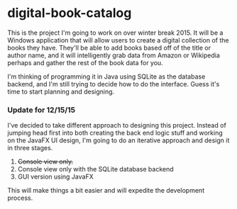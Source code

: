 # digital-book-catalog

This is the project I'm going to work on over winter break 2015.  It will be a Windows application
that will allow users to create a digital collection of the books they have.  They'll be able to add
books based off of the title or author name, and it will intelligently grab data from Amazon or
Wikipedia perhaps and gather the rest of the book data for you.

I'm thinking of programming it in Java using SQLite as the database backend, and I'm still trying to
decide how to do the interface.  Guess it's time to start planning and designing.  

### Update for 12/15/15
I've decided to take different approach to designing this project.  Instead of jumping head first into
both creating the back end logic stuff and working on the JavaFX UI design, I'm going to do an iterative
approach and design it in three stages.

1. ~~Console view only.~~
2. Console view only with the SQLite database backend
3. GUI version using JavaFX

This will make things a bit easier and will expedite the development process.
